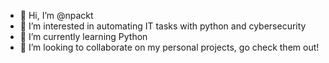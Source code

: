 - 👋 Hi, I’m @npackt
- 👀 I’m interested in automating IT tasks with python and cybersecurity
- 🌱 I’m currently learning Python
- 💞️ I’m looking to collaborate on my personal projects, go check them out!

